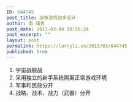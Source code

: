 ```yaml
---
ID: 644745
post_title: 战争游戏初步设计
author: 南 靖男
post_date: 2013-03-04 10:56:24
post_excerpt: ""
layout: post
permalink: https://larryli.cn/2013/03/644745
published: true
---
```

<ol>
	<li>宇宙战舰战</li>
	<li>采用独立的新手系统隔离正常游戏环境</li>
	<li>军事和民政分开</li>
	<li>战略、战术、战力（武器）分开</li>
</ol>